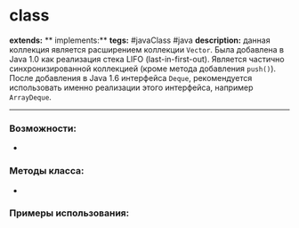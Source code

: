 # class 
**extends:** 
** implements:** 
**tegs:** #javaClass #java
**description:** данная коллекция является расширением коллекции `Vector`. Была добавлена в Java 1.0 как реализация стека LIFO (last-in-first-out). Является частично синхронизированной коллекцией (кроме метода добавления `push()`). После добавления в Java 1.6 интерфейса `Deque`, рекомендуется использовать именно реализации этого интерфейса, например `ArrayDeque`.

---
### Возможности:
- 
### Методы класса:
- 

### Примеры использования:
